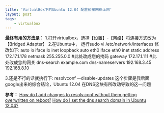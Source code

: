 ```yaml
---
title: 'VirtualBox下的Ubuntu 12.04 配置桥接网络上网'
layout: post
tags:
    - virtualbox
---
```


**最终有用的方法是：**
1.打开virtualbox，选择【设置】-【网络】将连接方式改为【Bridged Adapter】
2.在Ubuntu中，
运行sudo vi /etc/network/interfaces
修改如下:
auto lo
iface lo inet loopback
auto eth0
iface eth0 inet static
address 172.17.1.178
netmask 255.255.0.0  #此处改成您的掩码
gateway 172.17.1.111 #此处改成您的网关
dns-search example.com
dns-nameservers 192.168.3.45 192.168.8.10

3.还是不行的话就执行下:
resolvconf --disable-updates
这个步骤是我后面google出来的综合结论，Ubuntu 12.04 在DNS这块有所改动导致的这一问题

**参考：**
[How do I add changes to resolv.conf without them getting overwritten on reboot?](http://askubuntu.com/questions/157154/how-do-i-add-changes-to-resolv-conf-without-them-getting-overwritten-on-reboot)
[How do I set the dns search domain in Ubuntu 12.04?](http://serverfault.com/questions/414879/how-do-i-set-the-dns-search-domain-in-ubuntu-12-04)